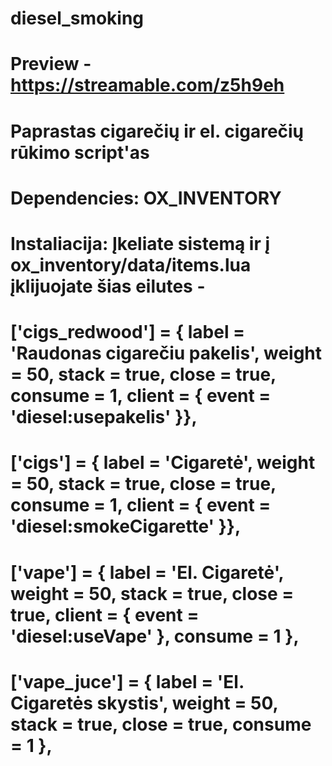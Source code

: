# diesel_smoking
# Preview - https://streamable.com/z5h9eh
# Paprastas cigarečių ir el. cigarečių rūkimo script'as
# Dependencies: OX_INVENTORY
# Instaliacija: Įkeliate sistemą ir į ox_inventory/data/items.lua įklijuojate šias eilutes - 
#	['cigs_redwood']              = { label = 'Raudonas cigarečiu pakelis', weight = 50, stack = true, close = true, consume = 1, client = { event = 'diesel:usepakelis' }},
#	['cigs']              = { label = 'Cigaretė', weight = 50, stack = true, close = true, consume = 1, client = { event = 'diesel:smokeCigarette' }},
#	['vape']              = { label = 'El. Cigaretė', weight = 50, stack = true, close = true, client = { event = 'diesel:useVape' }, consume = 1 },
#	['vape_juce']              = { label = 'El. Cigaretės skystis', weight = 50, stack = true, close = true, consume = 1 },
